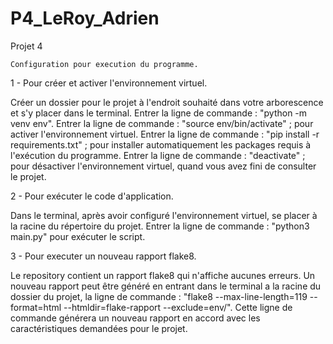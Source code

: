 # P4_LeRoy_Adrien

Projet 4

    Configuration pour execution du programme.

1 - Pour créer et activer l'environnement virtuel.

Créer un dossier pour le projet à l'endroit souhaité dans votre arborescence et s'y placer dans le terminal. Entrer la
ligne de commande : "python -m venv env". Entrer la ligne de commande : "source env/bin/activate" ; pour activer
l'environnement virtuel. Entrer la ligne de commande : "pip install -r requirements.txt" ; pour installer
automatiquement les packages requis à l'exécution du programme. Entrer la ligne de commande : "deactivate" ; pour
désactiver l'environnement virtuel, quand vous avez fini de consulter le projet.

2 - Pour exécuter le code d'application.

Dans le terminal, après avoir configuré l'environnement virtuel, se placer à la racine du répertoire du projet. Entrer
la ligne de commande : "python3 main.py" pour exécuter le script.

3 - Pour executer un nouveau rapport flake8.

Le repository contient un rapport flake8 qui n'affiche aucunes erreurs. Un nouveau rapport peut être généré en entrant
dans le terminal a la racine du dossier du projet, la ligne de commande : "flake8 --max-line-length=119 --format=html
--htmldir=flake-rapport --exclude=env/". Cette ligne de commande générera un nouveau rapport en accord avec les
caractéristiques demandées pour le projet.